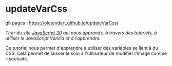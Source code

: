 # updateVarCss

gh pages : https://oletendart.github.io/updateVarCss/

*Tirer du site [JavaScript 30](https://javascript30.com/) qui nous apprends, à travers des tutoriels, à utiliser le JavaScript Vanilla et à l'apprendre.*

Ce tutoriel nous permet d'apprendre à utiliser des variables se liant à du CSS. Cela permet de laisser le soin à l'utilisateur de modifier l'image comme il souhaite. 

